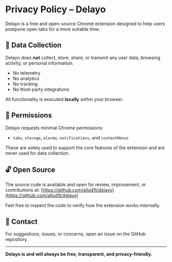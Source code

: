 # Privacy Policy – Delayo

Delayo is a free and open-source Chrome extension designed to help users postpone open tabs for a more suitable time.

## 🔐 Data Collection

Delayo does **not** collect, store, share, or transmit any user data, browsing activity, or personal information.

- No telemetry
- No analytics
- No tracking
- No third-party integrations

All functionality is executed **locally** within your browser.

## 🧩 Permissions

Delayo requests minimal Chrome permissions:
- `tabs`, `storage`, `alarms`, `notifications`, and `contextMenus`

These are solely used to support the core features of the extension and are never used for data collection.

## 🔓 Open Source

The source code is available and open for review, improvement, or contributions at:
[https://github.com/allud1t/delayo](https://github.com/allud1t/delayo)

Feel free to inspect the code to verify how the extension works internally.

## 💬 Contact

For suggestions, issues, or concerns, open an issue on the GitHub repository.

---
**Delayo is and will always be free, transparent, and privacy-friendly.**
